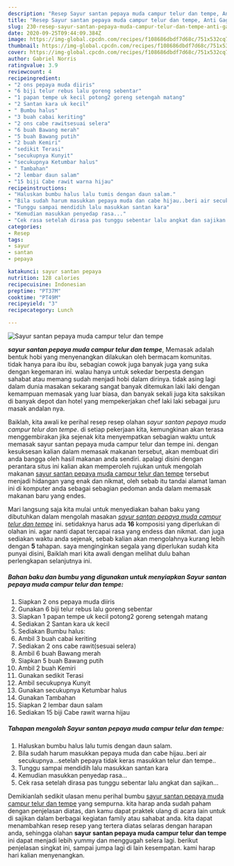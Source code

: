 ```yaml
---
description: "Resep Sayur santan pepaya muda campur telur dan tempe, Anti Gagal"
title: "Resep Sayur santan pepaya muda campur telur dan tempe, Anti Gagal"
slug: 230-resep-sayur-santan-pepaya-muda-campur-telur-dan-tempe-anti-gagal
date: 2020-09-25T09:44:09.384Z
image: https://img-global.cpcdn.com/recipes/f108686dbdf7d68c/751x532cq70/sayur-santan-pepaya-muda-campur-telur-dan-tempe-foto-resep-utama.jpg
thumbnail: https://img-global.cpcdn.com/recipes/f108686dbdf7d68c/751x532cq70/sayur-santan-pepaya-muda-campur-telur-dan-tempe-foto-resep-utama.jpg
cover: https://img-global.cpcdn.com/recipes/f108686dbdf7d68c/751x532cq70/sayur-santan-pepaya-muda-campur-telur-dan-tempe-foto-resep-utama.jpg
author: Gabriel Norris
ratingvalue: 3.9
reviewcount: 4
recipeingredient:
- "2 ons pepaya muda diiris"
- "6 biji telur rebus lalu goreng sebentar"
- "1 papan tempe uk kecil potong2 goreng setengah matang"
- "2 Santan kara uk kecil"
- " Bumbu halus"
- "3 buah cabai keriting"
- "2 ons cabe rawitsesuai selera"
- "6 buah Bawang merah"
- "5 buah Bawang putih"
- "2 buah Kemiri"
- "sedikit Terasi"
- "secukupnya Kunyit"
- "secukupnya Ketumbar halus"
- " Tambahan"
- "2 lembar daun salam"
- "15 biji Cabe rawit warna hijau"
recipeinstructions:
- "Haluskan bumbu halus lalu tumis dengan daun salam."
- "Bila sudah harum masukkan pepaya muda dan cabe hijau..beri air secukupnya...setelah pepaya tidak keras masukkan telur dan tempe.."
- "Tunggu sampai mendidih lalu masukkan santan kara"
- "Kemudian masukkan penyedap rasa..."
- "Cek rasa setelah dirasa pas tunggu sebentar lalu angkat dan sajikan..."
categories:
- Resep
tags:
- sayur
- santan
- pepaya

katakunci: sayur santan pepaya 
nutrition: 128 calories
recipecuisine: Indonesian
preptime: "PT37M"
cooktime: "PT49M"
recipeyield: "3"
recipecategory: Lunch

---
```



![Sayur santan pepaya muda campur telur dan tempe](https://img-global.cpcdn.com/recipes/f108686dbdf7d68c/751x532cq70/sayur-santan-pepaya-muda-campur-telur-dan-tempe-foto-resep-utama.jpg)

<b><i>sayur santan pepaya muda campur telur dan tempe</i></b>, Memasak adalah bentuk hobi yang menyenangkan dilakukan oleh bermacam komunitas. tidak hanya para ibu ibu, sebagian cowok juga banyak juga yang suka dengan kegemaran ini. walau hanya untuk sekedar berpesta dengan sahabat atau memang sudah menjadi hobi dalam dirinya. tidak asing lagi dalam dunia masakan sekarang sangat banyak ditemukan laki laki dengan kemampuan memasak yang luar biasa, dan banyak sekali juga kita saksikan di banyak depot dan hotel yang mempekerjakan chef laki laki sebagai juru masak andalan nya.



Baiklah, kita awali ke perihal resep resep olahan <i>sayur santan pepaya muda campur telur dan tempe</i>. di setiap pekerjaan kita, kemungkinan akan terasa menggembirakan jika sejenak kita menyempatkan sebagian waktu untuk memasak sayur santan pepaya muda campur telur dan tempe ini. dengan kesuksesan kalian dalam memasak makanan tersebut, akan membuat diri anda bangga oleh hasil makanan anda sendiri. apalagi disini dengan perantara situs ini kalian akan memperoleh rujukan untuk mengolah makanan <u>sayur santan pepaya muda campur telur dan tempe</u> tersebut menjadi hidangan yang enak dan nikmat, oleh sebab itu tandai alamat laman ini di komputer anda sebagai sebagian pedoman anda dalam memasak makanan baru yang endes.


Mari langsung saja kita mulai untuk menyediakan bahan baku yang dibutuhkan dalam mengolah masakan <u><i>sayur santan pepaya muda campur telur dan tempe</i></u> ini. setidaknya harus ada <b>16</b> komposisi yang diperlukan di olahan ini. agar nanti dapat tercapai rasa yang endess dan nikmat. dan juga sediakan waktu anda sejenak, sebab kalian akan mengolahnya kurang lebih dengan <b>5</b> tahapan. saya menginginkan segala yang diperlukan sudah kita punyai disini, Baiklah mari kita awali dengan melihat dulu bahan perlengkapan selanjutnya ini.

<!--inarticleads1-->

##### Bahan baku dan bumbu yang digunakan untuk menyiapkan Sayur santan pepaya muda campur telur dan tempe:

1. Siapkan 2 ons pepaya muda diiris
1. Gunakan 6 biji telur rebus lalu goreng sebentar
1. Siapkan 1 papan tempe uk kecil potong2 goreng setengah matang
1. Sediakan 2 Santan kara uk kecil
1. Sediakan  Bumbu halus:
1. Ambil 3 buah cabai keriting
1. Sediakan 2 ons cabe rawit(sesuai selera)
1. Ambil 6 buah Bawang merah
1. Siapkan 5 buah Bawang putih
1. Ambil 2 buah Kemiri
1. Gunakan sedikit Terasi
1. Ambil secukupnya Kunyit
1. Gunakan secukupnya Ketumbar halus
1. Gunakan  Tambahan
1. Siapkan 2 lembar daun salam
1. Sediakan 15 biji Cabe rawit warna hijau




<!--inarticleads2-->

##### Tahapan mengolah Sayur santan pepaya muda campur telur dan tempe:

1. Haluskan bumbu halus lalu tumis dengan daun salam.
1. Bila sudah harum masukkan pepaya muda dan cabe hijau..beri air secukupnya...setelah pepaya tidak keras masukkan telur dan tempe..
1. Tunggu sampai mendidih lalu masukkan santan kara
1. Kemudian masukkan penyedap rasa...
1. Cek rasa setelah dirasa pas tunggu sebentar lalu angkat dan sajikan...




Demikianlah sedikit ulasan menu perihal bumbu <u>sayur santan pepaya muda campur telur dan tempe</u> yang sempurna. kita harap anda sudah paham dengan penjelasan diatas, dan kamu dapat praktek ulang di acara lain untuk di sajikan dalam berbagai kegiatan family atau sahabat anda. kita dapat menambahkan resep resep yang tertera diatas selaras dengan harapan anda, sehingga olahan <b>sayur santan pepaya muda campur telur dan tempe</b> ini dapat menjadi lebih yummy dan menggugah selera lagi. berikut penjelasan singkat ini, sampai jumpa lagi di lain kesempatan. kami harap hari kalian menyenangkan.
